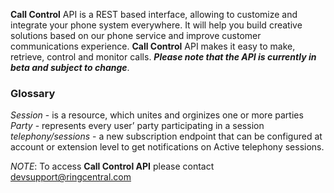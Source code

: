 **Call Control** API is a REST based interface, allowing to customize and integrate your phone system everywhere. It will help you build creative solutions based on our phone service and improve customer communications experience.
**Call Control** API makes it easy to make, retrieve, control and monitor calls.
***Please note that the API is currently in beta and subject to change***.

### Glossary
*Session* - is a resource, which unites and orginizes one or more parties
*Party*  - represents every user’ party participating in a session
*telephony/sessions* - a new subscription endpoint that can be configured at account or extension level to
get notifications on Active telephony sessions.

*NOTE*: To access **Call Control API** please contact devsupport@ringcentral.com